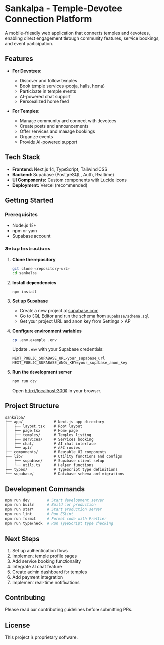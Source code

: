 # Sankalpa - Temple-Devotee Connection Platform

A mobile-friendly web application that connects temples and devotees, enabling direct engagement through community features, service bookings, and event participation.

## Features

- **For Devotees:**
  - Discover and follow temples
  - Book temple services (pooja, halls, homa)
  - Participate in temple events
  - AI-powered chat support
  - Personalized home feed

- **For Temples:**
  - Manage community and connect with devotees
  - Create posts and announcements
  - Offer services and manage bookings
  - Organize events
  - Provide AI-powered support

## Tech Stack

- **Frontend:** Next.js 14, TypeScript, Tailwind CSS
- **Backend:** Supabase (PostgreSQL, Auth, Realtime)
- **UI Components:** Custom components with Lucide icons
- **Deployment:** Vercel (recommended)

## Getting Started

### Prerequisites

- Node.js 18+ 
- npm or yarn
- Supabase account

### Setup Instructions

1. **Clone the repository**
   ```bash
   git clone <repository-url>
   cd sankalpa
   ```

2. **Install dependencies**
   ```bash
   npm install
   ```

3. **Set up Supabase**
   - Create a new project at [supabase.com](https://supabase.com)
   - Go to SQL Editor and run the schema from `supabase/schema.sql`
   - Get your project URL and anon key from Settings > API

4. **Configure environment variables**
   ```bash
   cp .env.example .env
   ```
   Update `.env` with your Supabase credentials:
   ```
   NEXT_PUBLIC_SUPABASE_URL=your_supabase_url
   NEXT_PUBLIC_SUPABASE_ANON_KEY=your_supabase_anon_key
   ```

5. **Run the development server**
   ```bash
   npm run dev
   ```
   Open [http://localhost:3000](http://localhost:3000) in your browser.

## Project Structure

```
sankalpa/
├── app/              # Next.js app directory
│   ├── layout.tsx    # Root layout
│   ├── page.tsx      # Home page
│   ├── temples/      # Temples listing
│   ├── services/     # Services booking
│   ├── chat/         # AI chat interface
│   └── api/          # API routes
├── components/       # Reusable UI components
├── lib/              # Utility functions and configs
│   ├── supabase/     # Supabase client setup
│   └── utils.ts      # Helper functions
├── types/            # TypeScript type definitions
└── supabase/         # Database schema and migrations
```

## Development Commands

```bash
npm run dev        # Start development server
npm run build      # Build for production
npm run start      # Start production server
npm run lint       # Run ESLint
npm run format     # Format code with Prettier
npm run typecheck  # Run TypeScript type checking
```

## Next Steps

1. Set up authentication flows
2. Implement temple profile pages
3. Add service booking functionality
4. Integrate AI chat feature
5. Create admin dashboard for temples
6. Add payment integration
7. Implement real-time notifications

## Contributing

Please read our contributing guidelines before submitting PRs.

## License

This project is proprietary software.